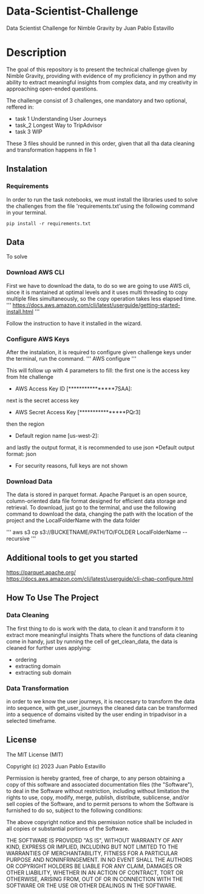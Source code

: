 # Data-Scientist-Challenge
Data Scientist Challenge for Nimble Gravity
by Juan Pablo Estavillo


# Description
The goal of this repository is to present the technical challenge given by Nimble Gravity, 
providing with evidence of my proficiency in python and my ability to extract
meaningful insights from complex data, and my creativity in approaching open-ended questions.


The challenge consist of 3 challenges, one mandatory and two optional, reffered in:
* task 1 Understanding User Journeys
* task_2  Longest Way to TripAdvisor
* task 3 WIP

These 3 files should be runned in this order, given that all tha data cleaning and transformation happens in
file 1


## Instalation

### Requirements
In order to run the task notebooks, we must install the libraries used to solve the challenges from the file 
'requirements.txt'using the following
command in your terminal.

```
pip install -r requirements.txt
```


## Data
To solve 



### Download AWS CLI
First we have to download the data, to do so we are going to use AWS cli, since 
it is mantained at optimal levels and it uses multi threading to copy multiple files simultaneously,
so the copy operation takes less elapsed time.
'''
https://docs.aws.amazon.com/cli/latest/userguide/getting-started-install.html
'''

Follow the instruction to have it installed in the wizard.

### Configure  AWS Keys
After the instalation, it is required to configure given challenge keys
under the terminal, run the command.
'''
AWS configure
'''


This will follow up with 4 parameters to fill:
the first one is the access key from hte challenge
* AWS Access Key ID [****************7SAA]:

next is the secret access key
* AWS Secret Access Key [****************PQr3]

then the region
* Default region name [us-west-2]:

and lastly the output format, it is recommended to use json
*Default output format: json

* For security reasons, full keys are not shown


### Download Data
The data is stored in parquet format. Apache Parquet is an open source, 
column-oriented data file format designed for efficient data storage and retrieval.
To download, just go to the terminal, and use the following command to download the data,
changing the path with the location of the project and the LocalFolderName with the data folder

'''
aws s3 cp s3://BUCKETNAME/PATH/TO/FOLDER LocalFolderName --recursive
'''

## Additional tools to get you started
https://parquet.apache.org/
https://docs.aws.amazon.com/cli/latest/userguide/cli-chap-configure.html


## How To Use The Project

### Data Cleaning
The first thing to do is work with the data, to clean it and transform it to extract more meaningful insights
Thats where the functions of data cleaning come in handy, just by running the cell of get_clean_data,
the data is cleaned for further uses applying:

* ordering
* extracting domain
* extracting sub domain

### Data Transformation

in order to we know the user journeys, it is neccesary to transform the data into sequence, with get_user_journeys
the cleaned data can be transformed into a sequence of domains visited by the user ending in tripadvisor in 
a selected timeframe.


## License
 
The MIT License (MIT)

Copyright (c) 2023 Juan Pablo Estavillo

Permission is hereby granted, free of charge, to any person obtaining a copy of this software and associated documentation files (the "Software"), to deal in the Software without restriction, including without limitation the rights to use, copy, modify, merge, publish, distribute, sublicense, and/or sell copies of the Software, and to permit persons to whom the Software is furnished to do so, subject to the following conditions:

The above copyright notice and this permission notice shall be included in all copies or substantial portions of the Software.

THE SOFTWARE IS PROVIDED "AS IS", WITHOUT WARRANTY OF ANY KIND, EXPRESS OR IMPLIED, INCLUDING BUT NOT LIMITED TO THE WARRANTIES OF MERCHANTABILITY, FITNESS FOR A PARTICULAR PURPOSE AND NONINFRINGEMENT. IN NO EVENT SHALL THE AUTHORS OR COPYRIGHT HOLDERS BE LIABLE FOR ANY CLAIM, DAMAGES OR OTHER LIABILITY, WHETHER IN AN ACTION OF CONTRACT, TORT OR OTHERWISE, ARISING FROM, OUT OF OR IN CONNECTION WITH THE SOFTWARE OR THE USE OR OTHER DEALINGS IN THE SOFTWARE.

